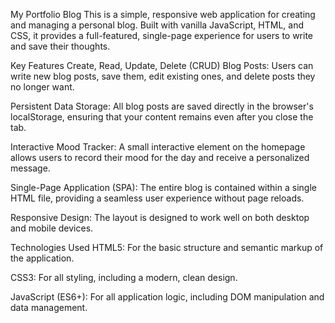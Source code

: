 My Portfolio Blog
This is a simple, responsive web application for creating and managing a personal blog. Built with vanilla JavaScript, HTML, and CSS, it provides a full-featured, single-page experience for users to write and save their thoughts.

Key Features
Create, Read, Update, Delete (CRUD) Blog Posts: Users can write new blog posts, save them, edit existing ones, and delete posts they no longer want.

Persistent Data Storage: All blog posts are saved directly in the browser's localStorage, ensuring that your content remains even after you close the tab.

Interactive Mood Tracker: A small interactive element on the homepage allows users to record their mood for the day and receive a personalized message.

Single-Page Application (SPA): The entire blog is contained within a single HTML file, providing a seamless user experience without page reloads.

Responsive Design: The layout is designed to work well on both desktop and mobile devices.

Technologies Used
HTML5: For the basic structure and semantic markup of the application.

CSS3: For all styling, including a modern, clean design.

JavaScript (ES6+): For all application logic, including DOM manipulation and data management.
